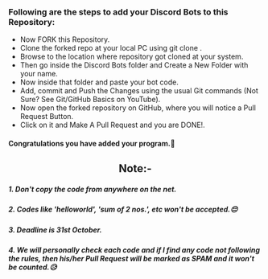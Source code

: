 ### Following are the steps to add your Discord Bots to this Repository:
- Now FORK this Repository.
- Clone the forked repo at your local PC using git clone <url>.
- Browse to the location where repository got cloned at your system.
- Then go inside the Discord Bots folder and Create a New Folder with your name.
- Now inside that folder and paste your bot code. 
- Add, commit and Push the Changes using the usual Git commands (Not Sure? See Git/GitHub Basics on YouTube).
- Now open the forked repository on GitHub, where you will notice a Pull Request Button.
- Click on it and Make A Pull Request and you are DONE!.
#### Congratulations you have added your program.🥳

## <div align="center">Note:-</div>

##### 1. Don't copy the code from anywhere on the net.
##### 2. Codes like 'helloworld', 'sum of 2 nos.', etc won't be accepted.😔
##### 3. Deadline is 31st October.
##### 4. We will personally check each code and if I find any code not following the rules, then his/her Pull Request will be marked as SPAM and it won't be counted.😥
##
